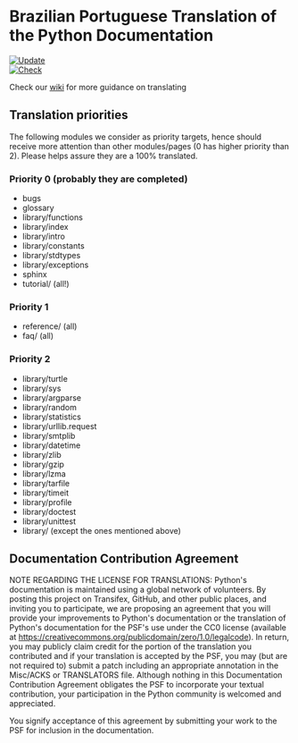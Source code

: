 # Brazilian Portuguese Translation of the Python Documentation

[![Update](https://github.com/python/python-docs-pt-br/actions/workflows/update.yml/badge.svg)](https://github.com/python/python-docs-pt-br/actions/workflows/update.yml)  
[![Check](https://github.com/python/python-docs-pt-br/actions/workflows/check.yml/badge.svg)](https://github.com/python/python-docs-pt-br/actions/workflows/check.yml)

Check our [wiki](https://github.com/python/python-docs-pt-br/wiki) for more guidance on translating

## Translation priorities

The following modules we consider as priority targets, hence should
receive more attention than other modules/pages (0 has higher priority
than 2). Please helps assure they are a 100% translated.

### Priority 0 (probably they are completed)
 - bugs
 - glossary
 - library/functions
 - library/index
 - library/intro
 - library/constants
 - library/stdtypes
 - library/exceptions
 - sphinx
 - tutorial/ (all!)

### Priority 1
 - reference/ (all)
 - faq/ (all)

### Priority 2
 - library/turtle
 - library/sys
 - library/argparse
 - library/random
 - library/statistics
 - library/urllib.request
 - library/smtplib
 - library/datetime
 - library/zlib
 - library/gzip
 - library/lzma
 - library/tarfile
 - library/timeit
 - library/profile
 - library/doctest
 - library/unittest
 - library/ (except the ones mentioned above)

## Documentation Contribution Agreement

NOTE REGARDING THE LICENSE FOR TRANSLATIONS: Python's documentation is
maintained using a global network of volunteers. By posting this
project on Transifex, GitHub, and other public places, and inviting
you to participate, we are proposing an agreement that you will
provide your improvements to Python's documentation or the translation
of Python's documentation for the PSF's use under the CC0 license
(available at
https://creativecommons.org/publicdomain/zero/1.0/legalcode). In
return, you may publicly claim credit for the portion of the
translation you contributed and if your translation is accepted by the
PSF, you may (but are not required to) submit a patch including an
appropriate annotation in the Misc/ACKS or TRANSLATORS file. Although
nothing in this Documentation Contribution Agreement obligates the PSF
to incorporate your textual contribution, your participation in the
Python community is welcomed and appreciated.

You signify acceptance of this agreement by submitting your work to
the PSF for inclusion in the documentation.

